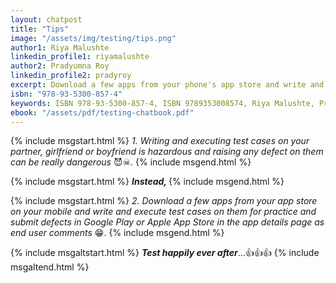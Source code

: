 ```yaml
---
layout: chatpost
title: "Tips"
image: "/assets/img/testing/tips.png"
author1: Riya Malushte
linkedin_profile1: riyamalushte
author2: Pradyumna Roy
linkedin_profile2: pradyroy
excerpt: Download a few apps from your phone's app store and write and execute test cases on them for practice and report defects in Google Play.
isbn: "978-93-5300-857-4"
keywords: ISBN 978-93-5300-857-4, ISBN 9789353008574, Riya Malushte, Pradyumna Roy, Prady Roy, Software Testing ebook, Software Testing Tutorial, Testing Chatbook, Software Testing Article, Basics of Software Testing, Software Testing Engineer in Pune, API Tester in Pune, Software Testing expert in Pune
ebook: "/assets/pdf/testing-chatbook.pdf"
---
```


{% include msgstart.html %} 
<i>1. Writing and executing test cases on your partner, girlfriend or boyfriend is hazardous and raising any defect on them can be really dangerous</i> 😈☠.
{% include msgend.html %} 

{% include msgstart.html %} 
<i><b> Instead, </b></i>
{% include msgend.html %} 

{% include msgstart.html %} 
<i>2. Download a few apps from your app store on your mobile and write and execute test cases on them for practice and submit defects in Google Play or Apple App Store in the app details page as end user comments</i> 😁. 
{% include msgend.html %} 

{% include msgaltstart.html %} 
<i><b>Test happily ever after</b></i>…👍👍👍
{% include msgaltend.html %} 